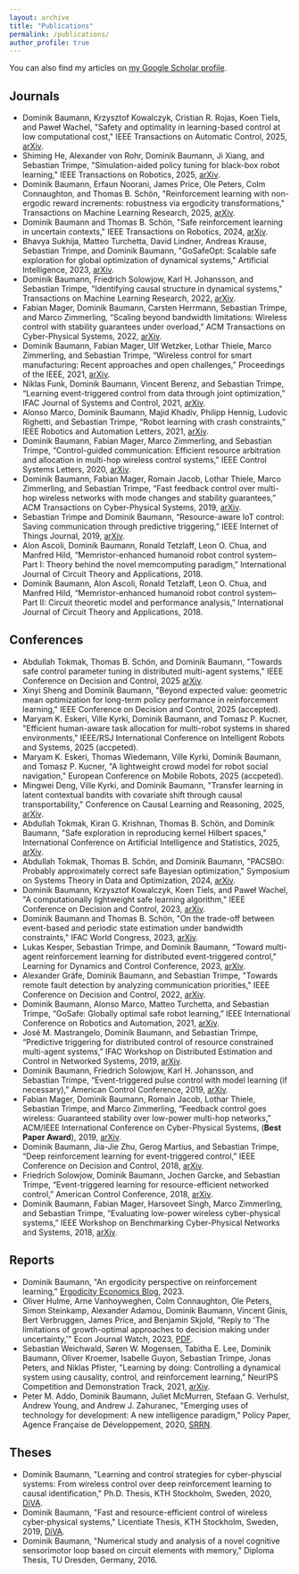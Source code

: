 ```yaml
---
layout: archive
title: "Publications"
permalink: /publications/
author_profile: true
---
```


You can also find my articles on [my Google Scholar profile](https://scholar.google.com/citations?user=bJX8-CEAAAAJ&hl=en).

## Journals

* Dominik Baumann, Krzysztof Kowalczyk, Cristian R. Rojas, Koen Tiels, and Paweł Wachel, "Safety and optimality in learning-based control at low computational cost," IEEE Transactions on Automatic Control, 2025, [arXiv](https://arxiv.org/abs/2505.08026).
* Shiming He, Alexander von Rohr, Dominik Baumann, Ji Xiang, and Sebastian Trimpe, "Simulation-aided policy tuning for black-box robot learning," IEEE Transactions on Robotics, 2025, [arXiv](https://arxiv.org/abs/2411.14246).
* Dominik Baumann, Erfaun Noorani, James Price, Ole Peters, Colm Connaughton, and Thomas B. Schön, "Reinforcement learning with non-ergodic reward increments: robustness via ergodicity transformations," Transactions on Machine Learning Research, 2025, [arXiv](https://arxiv.org/abs/2310.11335).
* Dominik Baumann and Thomas B. Schön, "Safe reinforcement learning in uncertain contexts," IEEE Transactions on Robotics, 2024, [arXiv](https://arxiv.org/abs/2401.05876).
* Bhavya Sukhija, Matteo Turchetta, David Lindner, Andreas Krause, Sebastian Trimpe, and Dominik Baumann, "GoSafeOpt: Scalable safe exploration for global optimization of dynamical systems," Artificial Intelligence, 2023, [arXiv](https://arxiv.org/abs/2201.09562).
* Dominik Baumann, Friedrich Solowjow, Karl H. Johansson, and Sebastian Trimpe, "Identifying causal structure in dynamical systems," Transactions on Machine Learning Research, 2022, [arXiv](https://arxiv.org/abs/2006.03906).
* Fabian Mager, Dominik Baumann, Carsten Herrmann, Sebastian Trimpe, and Marco Zimmerling, “Scaling beyond bandwidth limitations: Wireless control with stability guarantees under overload,” ACM Transactions on Cyber-Physical Systems, 2022, [arXiv](https://arxiv.org/abs/2104.07989).
* Dominik Baumann, Fabian Mager, Ulf Wetzker, Lothar Thiele, Marco Zimmerling, and Sebastian Trimpe, “Wireless control for smart manufacturing: Recent approaches and open challenges,” Proceedings of the IEEE, 2021, [arXiv](https://arxiv.org/abs/2010.09087).
* Niklas Funk, Dominik Baumann, Vincent Berenz, and Sebastian Trimpe, “Learning event-triggered control from data through joint optimization,” IFAC Journal of Systems and Control, 2021, [arXiv](https://arxiv.org/abs/2008.04712).
* Alonso Marco, Dominik Baumann, Majid Khadiv, Philipp Hennig, Ludovic Righetti, and Sebastian Trimpe, “Robot learning with crash constraints,” IEEE Robotics and Automation Letters, 2021, [arXiv](https://arxiv.org/abs/2010.08669).
* Dominik Baumann, Fabian Mager, Marco Zimmerling, and Sebastian Trimpe, “Control-guided communication: Efficient resource arbitration and allocation in multi-hop wireless control systems,” IEEE Control Systems Letters, 2020, [arXiv](https://arxiv.org/abs/1906.03458).
* Dominik Baumann, Fabian Mager, Romain Jacob, Lothar Thiele, Marco Zimmerling, and Sebastian Trimpe, “Fast feedback control over multi-hop wireless networks with mode changes and stability guarantees,” ACM Transactions on Cyber-Physical Systems, 2019, [arXiv](https://arxiv.org/abs/1909.10873).
* Sebastian Trimpe and Dominik Baumann, “Resource-aware IoT control: Saving communication through predictive triggering,” IEEE Internet of Things Journal, 2019, [arXiv](https://arxiv.org/abs/1901.07531).
* Alon Ascoli, Dominik Baumann, Ronald Tetzlaff, Leon O. Chua, and Manfred Hild, “Memristor-enhanced humanoid robot control system–Part I: Theory behind the novel memcomputing paradigm,” International Journal of Circuit Theory and Applications, 2018.
* Dominik Baumann, Alon Ascoli, Ronald Tetzlaff, Leon O. Chua, and Manfred Hild, “Memristor-enhanced humanoid robot control system–Part II: Circuit theoretic model and performance analysis,” International Journal of Circuit Theory and Applications, 2018.

## Conferences

* Abdullah Tokmak, Thomas B. Schön, and Dominik Baumann, "Towards safe control parameter tuning in distributed multi-agent systems," IEEE Conference on Decision and Control, 2025 [arXiv](https://arxiv.org/abs/2508.13608).
* Xinyi Sheng and Dominik Baumann, "Beyond expected value: geometric mean optimization for long-term policy performance in reinforcement learning," IEEE Conference on Decision and Control, 2025 (accepted).
* Maryam K. Eskeri, Ville Kyrki, Dominik Baumann, and Tomasz P. Kucner, "Efficient human-aware task allocation for multi-robot systems in shared environments," IEEE/RSJ International Conference on Intelligent Robots and Systems, 2025 (accpeted).
* Maryam K. Eskeri, Thomas Wiedemann, Ville Kyrki, Dominik Baumann, and Tomasz P. Kucner, "A lightweight crowd model for robot social navigation," European Conference on Mobile Robots, 2025 (accpeted).
* Mingwei Deng, Ville Kyrki, and Dominik Baumann, "Transfer learning in latent contextual bandits with covariate shift through causal transportability," Conference on Causal Learning and Reasoning, 2025, [arXiv](https://arxiv.org/abs/2502.20153).
* Abdullah Tokmak, Kiran G. Krishnan, Thomas B. Schön, and Dominik Baumann, "Safe exploration in reproducing kernel Hilbert spaces," International Conference on Artificial Intelligence and Statistics, 2025, [arXiv](https://arxiv.org/abs/2503.10352).
* Abdullah Tokmak, Thomas B. Schön, and Dominik Baumann, "PACSBO: Probably approximately correct safe Bayesian optimization," Symposium on Systems Theory in Data and Optimization, 2024, [arXiv](https://arxiv.org/abs/2409.01163).
* Dominik Baumann, Krzysztof Kowalczyk, Koen Tiels, and Paweł Wachel, "A computationally lightweight safe learning algorithm," IEEE Conference on Decision and Control, 2023, [arXiv](https://arxiv.org/abs/2309.03672).
* Dominik Baumann and Thomas B. Schön, "On the trade-off between event-based and periodic state estimation under bandwidth constraints," IFAC World Congress, 2023, [arXiv](https://arxiv.org/abs/2304.00559).
* Lukas Kesper, Sebastian Trimpe, and Dominik Baumann, "Toward multi-agent reinforcement learning for distributed event-triggered control," Learning for Dynamics and Control Conference, 2023, [arXiv](http://arxiv.org/abs/2305.08723).
* Alexander Gräfe, Dominik Baumann, and Sebastian Trimpe, "Towards remote fault detection by analyzing communication priorities," IEEE Conference on Decision and Control, 2022, [arXiv](https://arxiv.org/abs/2209.15498).
* Dominik Baumann, Alonso Marco, Matteo Turchetta, and Sebastian Trimpe, “GoSafe: Globally optimal safe robot learning,” IEEE International Conference on Robotics and Automation, 2021, [arXiv](https://arxiv.org/abs/2105.13281).
* José M. Mastrangelo, Dominik Baumann, and Sebastian Trimpe, “Predictive triggering for distributed control of resource constrained multi-agent systems,” IFAC Workshop on Distributed Estimation and Control in Networked Systems, 2019, [arXiv](https://arxiv.org/abs/1907.12300).
* Dominik Baumann, Friedrich Solowjow, Karl H. Johansson, and Sebastian Trimpe, “Event-triggered pulse control with model learning (if necessary),” American Control Conference, 2019, [arXiv](https://arxiv.org/abs/1903.08046).
* Fabian Mager, Dominik Baumann, Romain Jacob, Lothar Thiele, Sebastian Trimpe, and Marco Zimmerling, “Feedback control goes wireless: Guaranteed stability over low-power multi-hop networks,” ACM/IEEE International Conference on Cyber-Physical Systems, (**Best Paper Award**), 2019, [arXiv](https://arxiv.org/abs/1804.08986).
* Dominik Baumann, Jia-Jie Zhu, Gerog Martius, and Sebastian Trimpe, “Deep reinforcement learning for event-triggered control,” IEEE Conference on Decision and Control, 2018, [arXiv](https://arxiv.org/abs/1809.05152).
* Friedrich Solowjow, Dominik Baumann, Jochen Garcke, and Sebastian Trimpe, “Event-triggered learning for resource-efficient networked control,” American Control Conference, 2018, [arXiv](https://arxiv.org/abs/1803.01802).
* Dominik Baumann, Fabian Mager, Harsoveet Singh, Marco Zimmerling, and Sebastian Trimpe, “Evaluating low-power wireless cyber-physical systems,” IEEE Workshop on Benchmarking Cyber-Physical Networks and Systems, 2018, [arXiv](https://arxiv.org/abs/1804.09582).

## Reports

* Dominik Baumann, "An ergodicity perspective on reinforcement learning," [Ergodicity Economics Blog](https://ergodicityeconomics.com/2023/10/20/an-ergodicity-perspective-on-reinforcement-learning/), 2023.
* Oliver Hulme, Arne Vanhoyweghen, Colm Connaughton, Ole Peters, Simon Steinkamp, Alexander Adamou, Dominik Baumann, Vincent Ginis, Bert Verbruggen, James Price, and Benjamin Skjold, "Reply to 'The limitations of growth-optimal approaches to decision making under uncertainty,'" Econ Journal Watch, 2023, [PDF](https://econjwatch.org/File+download/1283/HulmeEtAlSept2023.pdf?mimetype=pdf).
* Sebastian Weichwald, Søren W. Mogensen, Tabitha E. Lee, Dominik Baumann, Oliver Kroemer, Isabelle Guyon, Sebastian Trimpe, Jonas Peters, and Niklas Pfister, "Learning by doing: Controlling a dynamical system using causality, control, and reinforcement learning," NeurIPS Competition and Demonstration Track, 2021, [arXiv](https://arxiv.org/pdf/2202.06052).
* Peter M. Addo, Dominik Baumann, Juliet McMurren, Stefaan G. Verhulst, Andrew Young, and Andrew J. Zahuranec, "Emerging uses of technology for development: A new intelligence paradigm," Policy Paper, Agence Française de Développement, 2020, [SRRN](https://papers.ssrn.com/sol3/papers.cfm?abstract_id=3937649).

## Theses
* Dominik Baumann, "Learning and control strategies for cyber-physcial systems: From wireless control over deep reinforcement learning to causal identification," Ph.D. Thesis, KTH Stockholm, Sweden, 2020, [DiVA](http://kth.diva-portal.org/smash/record.jsf?pid=diva2%3A1500552&dswid=5226).
* Dominik Baumann, "Fast and resource-efficient control of wireless cyber-physical systems," Licentiate Thesis, KTH Stockholm, Sweden, 2019, [DiVA](http://www.diva-portal.org/smash/record.jsf?pid=diva2%3A1280065&dswid=5801).
* Dominik Baumann, "Numerical study and analysis of a novel cognitive sensorimotor loop based on circuit elements with memory," Diploma Thesis, TU Dresden, Germany, 2016.
